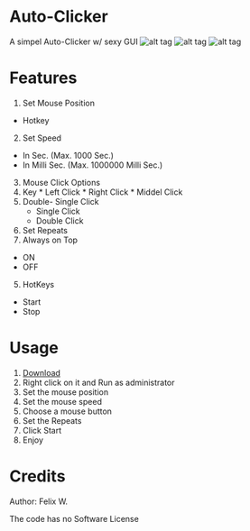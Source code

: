 # Auto-Clicker
A simpel Auto-Clicker w/ sexy GUI
![alt tag](http://i.imgur.com/35bKJ0e.png)
![alt tag](http://i.imgur.com/8g1s0E5.png)
![alt tag](http://i.imgur.com/Zc0GdyL.png)

# Features

1. Set Mouse Position
  * Hotkey
2. Set Speed
  * In Sec. (Max. 1000 Sec.)
  * In Milli Sec. (Max. 1000000 Milli Sec.)
3. Mouse Click Options
  1. Key
    * Left Click
    * Right Click
    * Middel Click
 2. Double- Single Click 
    * Single Click
    * Double Click
3. Set Repeats
4. Always on Top
  * ON
  * OFF
5. HotKeys
  * Start
  * Stop
  
# Usage
1. [Download](https://github.com/Flash819/Auto-Clicker)
2. Right click on it and Run as administrator
3. Set the mouse position
4. Set the mouse speed
5. Choose a mouse button
6. Set the Repeats
7. Click Start
8. Enjoy


# Credits
Author: Felix W.

The code has no Software License 
